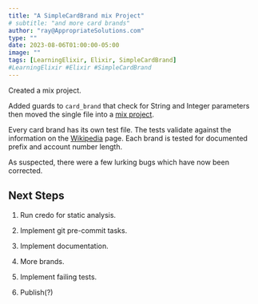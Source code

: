 ```yaml
---
title: "A SimpleCardBrand mix Project"
# subtitle: "and more card brands"
author: "ray@AppropriateSolutions.com"
type: ""
date: 2023-08-06T01:00:00-05:00
image: ""
tags: [LearningElixir, Elixir, SimpleCardBrand]
#LearningElixir #Elixir #SimpleCardBrand
---
```


Created a mix project.

Added guards to `card_brand` that check for String and Integer parameters then
moved the single file into a [mix project](https://github.com/rgacote/SimpleCardBrand/tree/v0.1.0).

Every card brand has its own test file.
The tests validate against the information on the [Wikipedia](https://en.wikipedia.org/wiki/Payment_card_number) page.
Each brand is tested for documented prefix and account number length.

As suspected, there were a few lurking bugs which have now been corrected.

<!--more-->

## Next Steps

1. Run credo for static analysis.

1. Implement git pre-commit tasks.

1. Implement documentation.

1. More brands.

1. Implement failing tests.

1. Publish(?)
